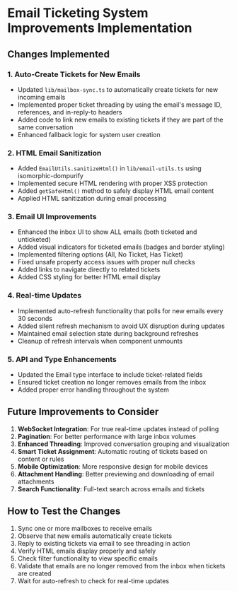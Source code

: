 # Email Ticketing System Improvements Implementation

## Changes Implemented

### 1. Auto-Create Tickets for New Emails
- Updated `lib/mailbox-sync.ts` to automatically create tickets for new incoming emails
- Implemented proper ticket threading by using the email's message ID, references, and in-reply-to headers
- Added code to link new emails to existing tickets if they are part of the same conversation
- Enhanced fallback logic for system user creation

### 2. HTML Email Sanitization
- Added `EmailUtils.sanitizeHtml()` in `lib/email-utils.ts` using isomorphic-dompurify
- Implemented secure HTML rendering with proper XSS protection
- Added `getSafeHtml()` method to safely display HTML email content
- Applied HTML sanitization during email processing

### 3. Email UI Improvements
- Enhanced the inbox UI to show ALL emails (both ticketed and unticketed)
- Added visual indicators for ticketed emails (badges and border styling)
- Implemented filtering options (All, No Ticket, Has Ticket)
- Fixed unsafe property access issues with proper null checks
- Added links to navigate directly to related tickets
- Added CSS styling for better HTML email display

### 4. Real-time Updates
- Implemented auto-refresh functionality that polls for new emails every 30 seconds
- Added silent refresh mechanism to avoid UX disruption during updates
- Maintained email selection state during background refreshes
- Cleanup of refresh intervals when component unmounts

### 5. API and Type Enhancements
- Updated the Email type interface to include ticket-related fields
- Ensured ticket creation no longer removes emails from the inbox
- Added proper error handling throughout the system

## Future Improvements to Consider

1. **WebSocket Integration**: For true real-time updates instead of polling
2. **Pagination**: For better performance with large inbox volumes
3. **Enhanced Threading**: Improved conversation grouping and visualization
4. **Smart Ticket Assignment**: Automatic routing of tickets based on content or rules
5. **Mobile Optimization**: More responsive design for mobile devices
6. **Attachment Handling**: Better previewing and downloading of email attachments
7. **Search Functionality**: Full-text search across emails and tickets

## How to Test the Changes

1. Sync one or more mailboxes to receive emails
2. Observe that new emails automatically create tickets
3. Reply to existing tickets via email to see threading in action
4. Verify HTML emails display properly and safely
5. Check filter functionality to view specific emails
6. Validate that emails are no longer removed from the inbox when tickets are created
7. Wait for auto-refresh to check for real-time updates
